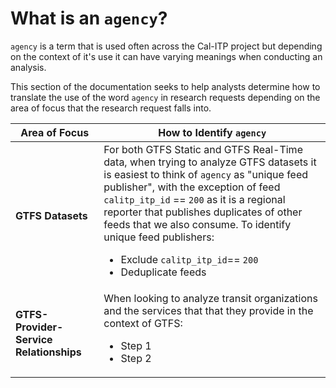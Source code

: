 # What is an `agency`?
`agency` is a term that is used often across the Cal-ITP project but depending on the context of it's use it can have varying meanings when conducting an analysis.

This section of the documentation seeks to help analysts determine how to translate the use of the word `agency` in research requests depending on the area of focus that the research request falls into.

| <span style="white-space: nowrap;">Area of Focus</span> | How to Identify `agency` |
| -------- | -------- |
| **GTFS Datasets** | For both GTFS Static and GTFS Real-Time data, when trying to analyze GTFS datasets it is easiest to think of `agency` as "unique feed publisher", with the exception of feed `calitp_itp_id` == `200` as it is a regional reporter that publishes duplicates of other feeds that we also consume. To identify unique feed publishers: <ul><li>Exclude `calitp_itp_id`== `200`</li><li>Deduplicate feeds</li></ul> |
| **GTFS-Provider-Service Relationships** | When looking to analyze transit organizations and the services that that they provide in the context of GTFS: <ul><li>Step 1</li><li>Step 2</li></ul> |
